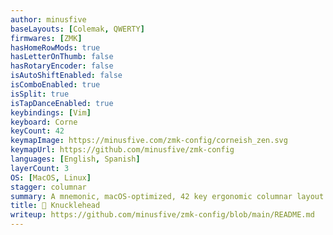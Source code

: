 ```yaml
---
author: minusfive
baseLayouts: [Colemak, QWERTY]
firmwares: [ZMK]
hasHomeRowMods: true
hasLetterOnThumb: false
hasRotaryEncoder: false
isAutoShiftEnabled: false
isComboEnabled: true
isSplit: true
isTapDanceEnabled: true
keybindings: [Vim]
keyboard: Corne
keyCount: 42
keymapImage: https://minusfive.com/zmk-config/corneish_zen.svg
keymapUrl: https://github.com/minusfive/zmk-config
languages: [English, Spanish]
layerCount: 3
OS: [MacOS, Linux]
stagger: columnar
summary: A mnemonic, macOS-optimized, 42 key ergonomic columnar layout for corne-style split keyboards, designed to ease the transition from standard ANSI Apple-style keyboards.
title: 👊 Knucklehead
writeup: https://github.com/minusfive/zmk-config/blob/main/README.md
---
```

